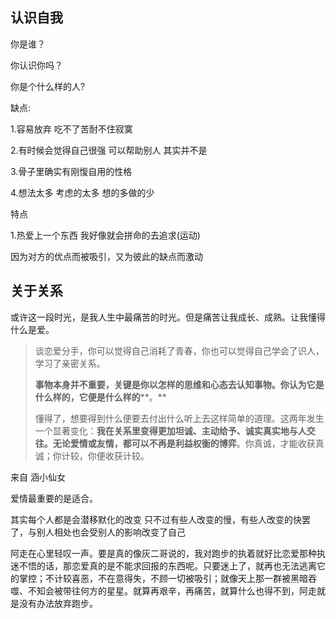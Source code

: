 ## 认识自我

你是谁？

你认识你吗？

你是个什么样的人?

缺点:

1.容易放弃 吃不了苦耐不住寂寞

2.有时候会觉得自己很强  可以帮助别人  其实并不是

3.骨子里确实有刚愎自用的性格

4.想法太多  考虑的太多  想的多做的少

特点

1.热爱上一个东西 我好像就会拼命的去追求(运动)





因为对方的优点而被吸引，又为彼此的缺点而激动

## 关于关系

​	或许这一段时光，是我人生中最痛苦的时光。但是痛苦让我成长、成熟。让我懂得什么是爱。



> 谈恋爱分手，你可以觉得自己消耗了青春，你也可以觉得自己学会了识人，学习了亲密关系。
>
> **事物本身并不重要，关键是你以怎样的思维和心态去认知事物。你认为它是什么样的，它便是什么样的****。**
>
> 懂得了，想要得到什么便要去付出什么听上去这样简单的道理。这两年发生一个显著变化：**我在关系里变得更加坦诚、主动给予、诚实真实地与人交往。无论爱情或友情，都可以不再是利益权衡的博弈**。你真诚，才能收获真诚；你计较，你便收获计较。

来自 涵小仙女



爱情最重要的是适合。

其实每个人都是会潜移默化的改变  只不过有些人改变的慢，有些人改变的快罢了，与别人相处也会受别人的影响改变了自己

阿走在心里轻叹一声。要是真的像灰二哥说的，我对跑步的执着就好比恋爱那种执迷不悟的话，那恋爱真的是不能求回报的东西呢。只要迷上了，就再也无法逃离它的掌控；不计较喜恶，不在意得失，不顾一切被吸引；就像天上那一群被黑暗吞噬、不知会被带往何方的星星。就算再艰辛，再痛苦，就算什么也得不到，阿走就是没有办法放弃跑步。